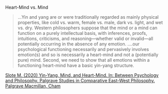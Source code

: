 Heart-Mind vs. Mind

>...Yin and yang are or were traditionally regarded as mainly physical properties, like cold vs. warm, female vs. male, dark vs. light, and wet vs. dry.
>Western philosophers suppose that the mind or a mind can function on a purely intellectual basis, with inferences, proofs, intuitions, criticisms, and reasoning—whether valid or invalid—all potentially occurring in the absence of any emotion.
>....our psychological functioning necessarily and pervasively involves emotion(s) and so is necessarily a heart-mind and not a (potentially pure) mind. Second, we need to show that all emotions within a functioning heart-mind have a basic yin-yang structure. 

[Slote M. (2020) Yin-Yang, Mind, and Heart-Mind. In: Between Psychology and Philosophy. Palgrave Studies in Comparative East-West Philosophy. Palgrave Macmillan, Cham](https://link.springer.com/chapter/10.1007/978-3-030-22503-2_2#citeas)